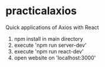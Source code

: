 # practicalaxios

Quick applications of Axios with React

1. npm install in main directory
2. execute 'npm run server-dev'
3. execute 'npm run react-dev'
4. open website on 'localhost:3000'
